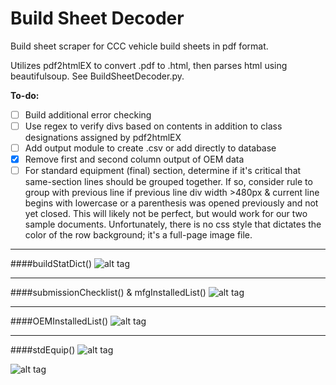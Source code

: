 # Build Sheet Decoder
Build sheet scraper for CCC vehicle build sheets in pdf format.

Utilizes pdf2htmlEX to convert .pdf to .html, then parses html using beautifulsoup. See BuildSheetDecoder.py.

**To-do:**
- [ ] Build additional error checking
- [ ] Use regex to verify divs based on contents in addition to class designations assigned by pdf2htmlEX
- [ ] Add output module to create .csv or add directly to database
- [X] Remove first and second column output of OEM data
- [ ] For standard equipment (final) section, determine if it's critical that same-section lines should be grouped together. If so, consider rule to group with previous line if previous line div width >480px & current line begins with lowercase or a parenthesis was opened previously and not yet closed. This will likely not be perfect, but would work for our two sample documents. Unfortunately, there is no css style that dictates the color of the row background; it's a full-page image file.

---
####buildStatDict()
![alt tag](https://cloud.githubusercontent.com/assets/23618756/22548332/fa87c866-e913-11e6-8c30-754d3f0d8224.png)

---
####submissionChecklist() & mfgInstalledList()
![alt tag](https://cloud.githubusercontent.com/assets/23618756/22548117/fa65f66a-e912-11e6-8c62-0f7dc67c7390.png)

---
####OEMInstalledList()
![alt tag](https://cloud.githubusercontent.com/assets/23618756/22548113/fa6149b2-e912-11e6-8605-16c4a0c6dfc6.png)

---
####stdEquip()
![alt tag](https://cloud.githubusercontent.com/assets/23618756/22548115/fa626b80-e912-11e6-883c-9928a507ee3f.png)



![alt tag](https://cloud.githubusercontent.com/assets/23618756/22530352/215a44d4-e8a9-11e6-8e8a-dee3e55904d4.gif)

